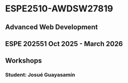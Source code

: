 # ESPE2510-AWDSW27819
## Advanced Web Development 
## ESPE 202551 Oct 2025 - March 2026
## Workshops 
### Student: Josué Guayasamín 
